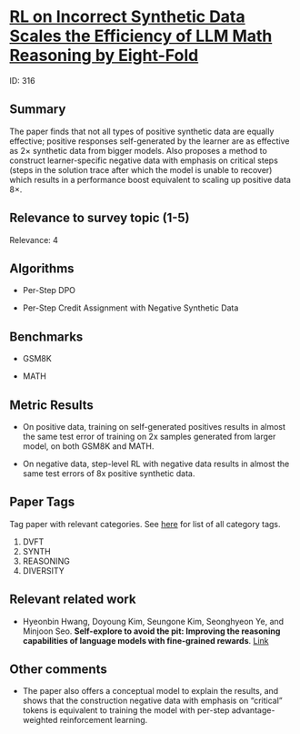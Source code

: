 # [RL on Incorrect Synthetic Data Scales the Efficiency of LLM Math Reasoning by Eight-Fold](https://arxiv.org/abs/2406.14532)

ID: 316

## Summary

The paper finds that not all types of positive synthetic data are equally effective; positive responses self-generated by the learner are as effective as 2× synthetic data from bigger models. Also proposes a method to construct learner-specific negative data with emphasis on critical steps (steps in the solution trace after which the model is unable to recover) which results in a performance boost equivalent to scaling up positive data 8×.

## Relevance to survey topic (1-5)

Relevance: 4

## Algorithms

- Per-Step DPO

- Per-Step Credit Assignment with Negative Synthetic Data

## Benchmarks

- GSM8K

- MATH

## Metric Results

- On positive data, training on self-generated positives results in almost the same test error of training on 2x samples generated from larger model, on both GSM8K and MATH.

- On negative data, step-level RL with negative data results in almost the same test errors of 8x positive synthetic data.

## Paper Tags

Tag paper with relevant categories. See [here](https://github.com/Dahoas/QDSyntheticData/blob/main/papers/categories.json) for list of all category tags.

1. DVFT
2. SYNTH
3. REASONING
4. DIVERSITY

## Relevant related work

- Hyeonbin Hwang, Doyoung Kim, Seungone Kim, Seonghyeon Ye, and Minjoon Seo. **Self-explore to avoid the pit: Improving the reasoning capabilities of language models with fine-grained rewards**. [Link](https://arxiv.org/abs/2404.10346)

## Other comments

- The paper also offers a conceptual model to explain the results, and shows that the construction negative data with emphasis on “critical” tokens is equivalent to training the model with per-step advantage-weighted reinforcement learning.

